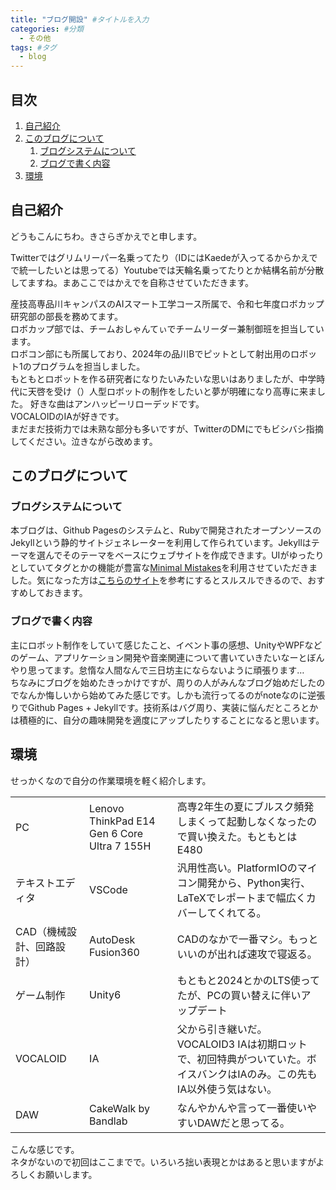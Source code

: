 ```yaml
---
title: "ブログ開設" #タイトルを入力
categories: #分類
  - その他
tags: #タグ
  - blog
---
```

## 目次
1. [自己紹介](#目次)
2. [このブログについて](#自己紹介)
   1. [ブログシステムについて](#ブログシステムについて)
   2. [ブログで書く内容](#ブログで書く内容)
3. [環境](#環境)
## 自己紹介
どうもこんにちわ。きさらぎかえでと申します。<br>

Twitterではグリムリーパー名乗ってたり（IDにはKaedeが入ってるからかえでで統一したいとは思ってる）Youtubeでは天輪名乗ってたりとか結構名前が分散してますね。まあここではかえでを自称させていただきます。<br>

産技高専品川キャンパスのAIスマート工学コース所属で、令和七年度ロボカップ研究部の部長を務めてます。<br>
ロボカップ部では、チームおしゃんてぃでチームリーダー兼制御班を担当しています。<br>
ロボコン部にも所属しており、2024年の品川Bでピットとして射出用のロボット1のプログラムを担当しました。<br>
もともとロボットを作る研究者になりたいみたいな思いはありましたが、中学時代に天啓を受け（）人型ロボットの制作をしたいと夢が明確になり高専に来ました。
好きな曲はアンハッピーリローデッドです。<br>
VOCALOIDのIAが好きです。<br>
まだまだ技術力では未熟な部分も多いですが、TwitterのDMにでもビシバシ指摘してください。泣きながら改めます。<br>

## このブログについて
### ブログシステムについて
本ブログは、Github Pagesのシステムと、Rubyで開発されたオープンソースのJekyllという静的サイトジェネレーターを利用して作られています。Jekyllはテーマを選んでそのテーマをベースにウェブサイトを作成できます。UIがゆったりとしていてタグとかの機能が豊富な[Minimal Mistakes](https://mmistakes.github.io/minimal-mistakes/)を利用させていただきました。気になった方は[こちらのサイト](https://k11i.biz/blog/2016/08/11/starting-jekyll-with-minimal-mistakes/)を参考にするとスルスルできるので、おすすめしておきます。<br>

### ブログで書く内容
主にロボット制作をしていて感じたこと、イベント事の感想、UnityやWPFなどのゲーム、アプリケーション開発や音楽関連について書いていきたいなーとぼんやり思ってます。怠惰な人間なんで三日坊主にならないように頑張ります…<br>
ちなみにブログを始めたきっかけですが、周りの人がみんなブログ始めだしたのでなんか悔しいから始めてみた感じです。しかも流行ってるのがnoteなのに逆張りでGithub Pages + Jekyllです。技術系はバグ周り、実装に悩んだところとかは積極的に、自分の趣味開発を適度にアップしたりすることになると思います。<br>

## 環境
せっかくなので自分の作業環境を軽く紹介します。<br>
<table>
	<tbody>
		<tr>
			<td>PC</td>
			<td>Lenovo ThinkPad E14 Gen 6 Core Ultra 7 155H</td>
			<td>高専2年生の夏にブルスク頻発しまくって起動しなくなったので買い換えた。もともとはE480</td>
		</tr>
		<tr>
			<td>テキストエディタ</td>
			<td>VSCode</td>
			<td>汎用性高い。PlatformIOのマイコン開発から、Python実行、LaTeXでレポートまで幅広くカバーしてくれてる。</td>
		</tr>
		<tr>
			<td>CAD（機械設計、回路設計）</td>
			<td>AutoDesk Fusion360</td>
			<td>CADのなかで一番マシ。もっといいのが出れば速攻で寝返る。</td>
		</tr>
		<tr>
			<td>ゲーム制作</td>
			<td>Unity6</td>
			<td>もともと2024とかのLTS使ってたが、PCの買い替えに伴いアップデート</td>
		</tr>
		<tr>
			<td>VOCALOID</td>
			<td>IA</td>
			<td>父から引き継いだ。VOCALOID3 IAは初期ロットで、初回特典がついていた。ボイスバンクはIAのみ。この先もIA以外使う気はない。</td>
		</tr>
		<tr>
			<td>DAW</td>
			<td>CakeWalk by Bandlab</td>
			<td>なんやかんや言って一番使いやすいDAWだと思ってる。</td>
		</tr>
	</tbody>
</table>
こんな感じです。<br>
ネタがないので初回はここまでで。いろいろ拙い表現とかはあると思いますがよろしくお願いします。<br>